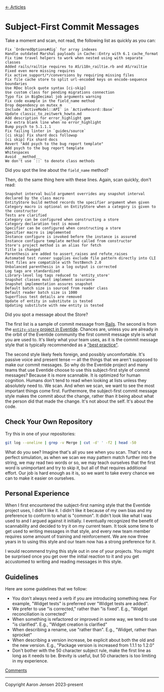 [← Articles](README.md#articles)

# Subject-First Commit Messages

Take a moment and scan, not read, the following list as quickly as you can:

```
Fix `OrderedOptions#dig` for array indexes
Handle outdated Marshal payloads in Cache::Entry with 6.1 cache_format
Fix time travel helpers to work when nested using with separate classes
Added rails/railtie requires to AS/i18n_railtie.rb and AS/railtie
Fixed even more missing requires
Fix active_support/*/conversions by requiring missing files
Fix file cache store to split url-encoded keys on encode-sequence boundaries
Use RDoc block quote syntax [ci-skip]
Use custom class for pending migrations connection
Typo fix in BigDecimal job arguments warning
Fix code example in the field_name method
Drop dependency on mutex_m
Include `ActiveModel::API` in `ActiveRecord::Base`
Update classic_to_zeitwerk_howto.md
Add description for error_highlight gem
Fix extra blank line when no error_highlight
Bump psych to 5.1.1.1
Fix failing linter in `guides/source`
[ci skip] Fix shard docs followup
[ci skip] Fix shard docs
Revert "Add psych to the bug report template"
Add psych to the bug report template
Whitespaces
Avoid __method__
We don't use `::` to denote class methods
```

Did you spot the line about the `field_name` method?

Then, do the same thing here with these lines. Again, scan quickly, don't read:

```
Snapshot interval build argument overrides any snapshot interval declared by the class macro
EntityStore build method records the specifier argument when given
Category macro is optional on EntityStore when a category is given to the constructor
Tests are clarified
Category can be configured when constructing a store
Category declaration test is moved
Specifier can be configured when constructing a store
Specifier macro is implemented
Instance configure is invoked before the instance is assured
Instance configure template method called from constructor
Store's project method is an alias for fetch
Title is changed
Parenthesis are added to assert_raises and refute_raises
Automated test runner supplies exclude file pattern directly into CLI
Test files are compatible with TestBench 2.0
Unbalanced parenthesis in a log output is corrected
Log tags are standardized
Library-level log tags reduced to 'entity_store'
Snapshot classes must implement assurance
Snapshot implementation assures snapshot
Default batch size is sourced from reader class
Default reader batch size is 1000
Superflous test details are removed
Update of entity in substitute is tested
Updating substitute with new entity is tested
```

Did you spot a message about the Store?

The first list is a sample of commit message from
[Rails](https://github.com/rails/rails). The second is from the [`entity-store`
project in Eventide](https://github.com/eventide-project/entity-store). Chances
are, unless you are already in the orbit of the Eventide community the first
commit message style is what you are used to. It's likely what your team uses,
as it is the commit message style that is typically recommended as a ["best
practice"](./best-practices.md).

The second style likely feels foreign, and possibly uncomfortable. It's passive
voice and present tense &mdash; all the things that we aren't supposed to make
our commit messages. So why do the Eventide project and many teams that use
Eventide choose to use this subject-first style of commit messages? Because it
is more scannable. It is optimized for human cognition. Humans don't tend to
read when looking at lists unless they absolutely need to. We scan. And when we
scan, we want to see the most important things come first. Furthermore, the
subject-first commit message style makes the commit about the change, rather
than it being about what the person did that made the change. It's not about the
self. It's about the code.

## Check Your Own Repository

Try this in one of your repositories:

```sh
git log --oneline | grep -v Merge | cut -d' ' -f2 | head -50
```

What do you see? Imagine that's all you see when you scan. That's not a perfect
simulation, as when we scan we may pattern match further into the string, we may
read two words or so, we may teach ourselves that the first word is unimportant
and try to skip it, but all of that requires additional effort. Our job is hard
enough as it is, so we want to take every chance we can to make it easier on
ourselves.

## Personal Experience

When I first encountered the subject-first naming style that the Eventide
project uses, I didn't like it. I didn't like it because of my own bias and my
preference to conform to what is "common". It didn't look like what I was used
to and I argued against it initially. I eventually recognized the benefit of
scannability and decided to try it on my current team. It took some time to get
used to writing messages in that style, and every new team member requires some
amount of training and reinforcement. We are now three years in to using this
style and our team now has a strong preference for it.

I would recommend trying this style out in one of your projects. You might be
surprised once you get over the initial reaction to it and you get accustomed
to writing and reading messages in this style.

## Guidelines

Here are some guidelines that we follow:

- You don't always need a verb if you are introducing something new. For
  example, "Widget tests" is preferred over "Widget tests are added".
- We prefer to use "is corrected," rather than "is fixed". E.g., "Widget
  reconciliation is corrected"
- When something is refactored or improved in some way, we tend to use "is
  clarified". E.g., "Widget creation is clarified"
- When describing a rename, use "rather than". E.g., "Widget, rather than
  sprocket"
- When describing a version increase, be explicit about both the old and the new
  version. E.g., "Package version is increased from 1.1.1 to 1.2.0"
- Don't bother with the 50 character subject rule, make the first line as long
  as it needs to be. Brevity is useful, but 50 characters is too limiting in my
  experience.

[Comments](https://github.com/aaronjensen/software-development/discussions/4)

---

Copyright Aaron Jensen 2023-present
